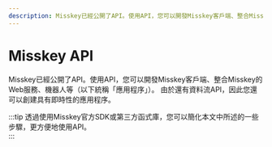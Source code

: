 ```yaml
---
description: Misskey已經公開了API。使用API，您可以開發Misskey客戶端、整合Misskey的Web服務、機器人等（以下統稱「應用程序」）。
---
```


# Misskey API

Misskey已經公開了API。使用API，您可以開發Misskey客戶端、整合Misskey的Web服務、機器人等（以下統稱「應用程序」）。
由於還有資料流API，因此您還可以創建具有即時性的應用程序。

:::tip
透過使用Misskey官方SDK或第三方函式庫，您可以簡化本文中所述的一些步驟，更方便地使用API​​。\
:::

<MkIndex />
